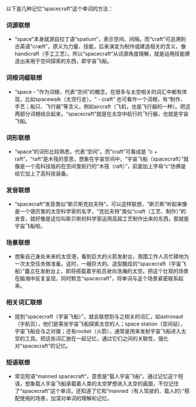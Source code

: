 以下是几种记忆“spacecraft”这个单词的方法：

### 词源联想
 - “space”本身就源自拉丁语“spatium”，表示空间、间隔。而“craft”可追溯到古英语“cræft”，原义为力量、技能，后来演变为制作或建造相关的含义，像handicraft（手工工艺）。所以“spacecraft”从词源角度理解，就是运用技能建造出来用于空间探索的东西，即宇宙飞船。

### 词根词缀联想
 - “space - ”作为词根，代表“空间”的概念，在很多与太空相关的词汇中都有体现，比如spacewalk（太空行走）。“ - craft” 也可看作一个词根，有“制作、手艺；船只、飞行器”等含义，例如aircraft（飞机，也是飞行器的一种）。把这两部分词根结合起来，“spacecraft”就是在太空中航行的飞行器，也就是宇宙飞船。

### 词形联想
 - “space”的词形比较熟悉，代表“空间”。而“craft”可看成是 “c + raft”，“raft”是木筏的意思，想象在宇宙空间中，“宇宙飞船（spacecraft）”就像是一个高科技版的在空间里航行的“木筏（raft）”，前面加上字母“c”仿佛是给它加上了高科技装备。

### 发音联想
 - “spacecraft”发音类似“斯贝斯克拉夫特”。可以这样联想，“斯贝斯”听起来像是一个很厉害的太空科学家的名字，“克拉夫特”类似“craft（工艺、制作）”的发音，就好像是这位叫斯贝斯的科学家运用高超工艺制作出来的东西，那就是宇宙飞船啦。

### 场景联想
 - 想象自己身处未来的太空港，看到巨大的火箭发射台，周围工作人员忙碌地为一次太空任务做准备。这时，一艘巨大的、造型酷炫的“spacecraft（宇宙飞船）”矗立在发射台上，即将搭载着宇航员驶向浩瀚的太空。把这个壮观的场景在脑海中反复呈现，同时默念“spacecraft”，将单词与这个场景紧密联系起来。

### 相关词汇联想
 - 提到“spacecraft（宇宙飞船）”，就会联想到与之相关的词汇，如astronaut（宇航员），他们是乘坐宇宙飞船探索太空的人；space station（空间站），宇宙飞船会与之对接；还有rocket（火箭），通常是用来发射宇宙飞船进入太空的工具。把这些词汇放在一起记忆，通过它们之间的关联性，强化对“spacecraft”的记忆。

### 短语联想
 - 常见短语“manned spacecraft”，意思是“载人宇宙飞船”。通过记忆这个短语，想象载人宇宙飞船承载着人类的太空梦想进入太空的画面，不仅记住了“spacecraft”这个单词，还知道了它和“manned（有人驾驶的、载人的）”搭配使用的场景，加深对单词的理解和记忆。 